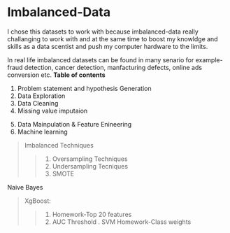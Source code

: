 # Imbalanced-Data
I chose this datasets to work with because imbalanced-data really challanging to work with
and at the same time to boost my knowldge and skills as a data scentist and push my computer 
hardware to the limits.

In real life imbalanced datasets can be found in many senario for example- fraud detection, cancer detection, manfacturing defects, online ads conversion etc.
**Table of contents**
1. Problem statement and hypothesis Generation
2. Data Exploration
3. Data Cleaning
4. Missing value imputaion 
>
5. Data Mainpulation & Feature Enineering
6. Machine learning 
> Imbalanced Techniques
>>1. Oversampling Techniques
>>2. Undersampling Tecniques
>>3. SMOTE
>
Naive Bayes
> XgBoost:
>>1. Homework-Top 20 features
>>2. AUC Threshold
>.
SVM
>> Homework-Class weights
